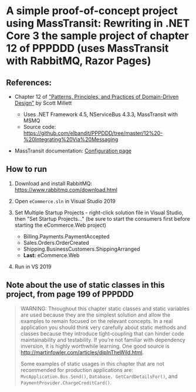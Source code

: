 # A simple proof-of-concept project using MassTransit: Rewriting in .NET Core 3 the sample project of chapter 12 of PPPDDD (uses MassTransit with RabbitMQ, Razor Pages)


## References:

- Chapter 12 of ["Patterns, Principles, and Practices of Domain-Driven Design"](https://www.bookdepository.com/Patterns-Principles-Practices-Domain-Driven-Design-Scott-Millett/9781118714706?a_aid=jflaga) by Scott Millett
	- Uses .NET Framework 4.5, NServiceBus 4.3.3, MassTransit with MSMQ
	- Source code: https://github.com/elbandit/PPPDDD/tree/master/12%20-%20Integrating%20Via%20Messaging

- MassTransit documentation: [Configuration page](https://masstransit-project.com/usage/configuration.html)


## How to run

1. Download and install RabbitMQ: https://www.rabbitmq.com/download.html

2. Open `eCommerce.sln` in Visual Studio 2019

3. Set Multiple Startup Projects - right-click solution file in Visual Studio, then "Set Startup Projects..." (be sure to start the consumers first before starting the eCommerce.Web project)
	- Billing.Payments.PaymentAccepted
	- Sales.Orders.OrderCreated
	- Shipping.BusinessCustomers.ShippingArranged
	- **Last:** eCommerce.Web

4. Run in VS 2019


## Note about the use of static classes in this project, from page 199 of PPPDDD

> WARNING: Throughout this chapter static classes and static variables are used because they are the simplest solution and allow the examples to remain
focused on the relevant concepts. In a real application you should think very carefully about static methods and classes because they introduce tight‐coupling
that can hinder code maintainability and testability. If you’re not familiar with dependency inversion, it is highly worthwhile learning. One good source is http://martinfowler.com/articles/dipInTheWild.html.
> 
> Some examples of static usages in this chapter that are not recommended for production applications are: `MvcApplication.Bus.Send()`, `Database. GetCardDetailsFor()`, and `PaymentProvider.ChargeCreditCard()`.